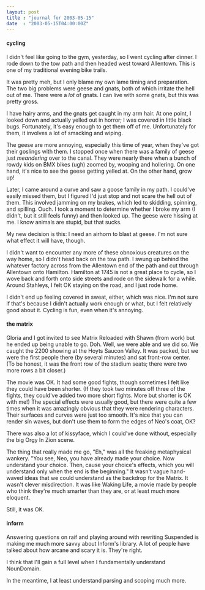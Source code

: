 ```yaml
---
layout: post
title : "journal for 2003-05-15"
date  : "2003-05-15T04:00:00Z"
---
```

<h4>cycling</h4>I didn't feel like going to the gym, yesterday, so I went cycling after dinner. I rode down to the tow path and then headed west toward Allentown.  This is one of my traditional evening bike trails.

It was pretty meh, but I only blame my own lame timing and preparation.  The two big problems were geese and gnats, both of which irritate the hell out of me.  There were a <em>lot</em> of gnats.  I can live with some gnats, but this was pretty gross.

I have hairy arms, and the gnats get caught in my arm hair.  At one point, I looked down and actually yelled out in horror; I was covered in little black bugs.  Fortunately, it's easy enough to get them off of me.  Unfortunately for them, it involves a lot of smacking and wiping.

The geese are more annoying, especially this time of year, when they've got their goslings with them.  I stopped once when there was a family of geese just <em>meandering</em> over to the canal.  They were nearly there when a bunch of rowdy kids on BMX bikes (ugh) zoomed by, wooping and hollering.  On one hand, it's nice to see the geese getting yelled at.  On the other hand, grow up!

Later, I came around a curve and saw a goose family in my path.  I could've easily missed them, but I figured I'd just stop and not scare the hell out of them.  This involved jamming on my brakes, which led to skidding, spinning, and spilling.  Ouch.  I took a moment to determine whether I broke my arm (I didn't, but it still feels funny) and then looked up.  The geese were hissing at me.  I know animals are stupid, but that sucks.

My new decision is this: I need an airhorn to blast at geese.  I'm not sure what effect it will have, though.

I didn't want to encounter any more of these obnoxious creatures on the way home, so I didn't head back on the tow path.  I swung up behind the whatever factory across from the Allentown end of the path and cut through Allentown onto Hamilton.  Hamilton at 1745 is not a great place to cycle, so I wove back and forth onto side streets and rode on the sidewalk for a while.  Around Stahleys, I felt OK staying on the road, and I just rode home.

I didn't end up feeling covered in sweat, either, which was nice.  I'm not sure if that's because I didn't actually work enough or what, but I felt relatively good about it.  Cycling is fun, even when it's annoying.<h4>the matrix</h4>Gloria and I got invited to see Matrix Reloaded with Shawn (from work) but he ended up being unable to go.  Doh.  Well, we were able and we did so.  We caught the 2200 showing at the Hoyts Saucon Valley.  It was packed, but we were the first people there (by several minutes) and sat front-row center.  (To be honest, it was the front row of the stadium seats; there were two more rows a bit closer.)

The movie was OK.  It had some good fights, though sometimes I felt like they could have been shorter.  (If they took two minutes off three of the fights, they could've added two more short fights.  More but shorter is OK with me!) The special effects were usually good, but there were quite a few times when it was amazingly obvious that they were rendering characters.  Their surfaces and curves were just too smooth.  It's nice that you can render sin waves, but don't use them to form the edges of Neo's coat, OK?

There was also a lot of kissyface, which I could've done without, especially the big Orgy In Zion scene.

The thing that really made me go, "Eh," was all the freaking metaphysical wankery.  "You see, Neo, you have already made your choice.  Now understand your choice.  Then, cause your choice's effects, which you will understand only when the end is the beginning."  It wasn't vague hand-waved ideas that we could understand as the backdrop for the Matrix.  It wasn't clever misdirection.  It was like Waking Life, a movie made by people who think they're much smarter than they are, or at least much more eloquent.

Still, it was OK.<h4>inform</h4>Answering questions on raif and playing around with rewriting Suspended is making me much more savvy about Inform's library.  A lot of people have talked about how arcane and scary it is.  They're right.

I think that I'll gain a full level when I fundamentally understand NounDomain.

In the meantime, I at least understand parsing and scoping much more.

